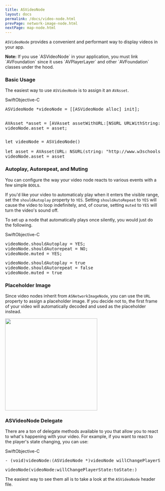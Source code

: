 ```yaml
---
title: ASVideoNode
layout: docs
permalink: /docs/video-node.html
prevPage: network-image-node.html
nextPage: map-node.html
---
```


`ASVideoNode` provides a convenient and performant way to display videos in your app.  

<div class = "note"><strong>Note:</strong> If you use `ASVideoNode` in your application, you must link `AVFoundation` since it uses `AVPlayerLayer` and other `AVFoundation` classes under the hood.</div>

### Basic Usage

The easiest way to use `ASVideoNode` is to assign it an `AVAsset`.

<div class = "highlight-group">
<span class="language-toggle"><a data-lang="swift" class="swiftButton">Swift</a><a data-lang="objective-c" class = "active objcButton">Objective-C</a></span>

<div class = "code">
<pre lang="objc" class="objcCode">
ASVideoNode *videoNode = [[ASVideoNode alloc] init];

AVAsset *asset = [AVAsset assetWithURL:[NSURL URLWithString:@"http://www.w3schools.com/html/mov_bbb.mp4"]];
videoNode.asset = asset;
</pre>

<pre lang="swift" class = "swiftCode hidden">
let videoNode = ASVideoNode()

let asset = AVAsset(URL: NSURL(string: "http://www.w3schools.com/html/mov_bbb.mp4"))
videoNode.asset = asset
</pre>
</div>
</div>

### Autoplay, Autorepeat, and Muting

You can configure the way your video node reacts to various events with a few simple `BOOL`s.

If you'd like your video to automaticaly play when it enters the visible range, set the `shouldAutoplay` property to `YES`.  Setting `shouldAutoRepeat` to `YES` will cause the video to loop indefinitely, and, of course, setting `muted` to `YES` will turn the video's sound off.

To set up a node that automatically plays once silently, you would just do the following.

<div class = "highlight-group">
<span class="language-toggle"><a data-lang="swift" class="swiftButton">Swift</a><a data-lang="objective-c" class = "active objcButton">Objective-C</a></span>

<div class = "code">
<pre lang="objc" class="objcCode">
videoNode.shouldAutoplay = YES;
videoNode.shouldAutorepeat = NO;
videoNode.muted = YES;
</pre>
<pre lang="swift" class = "swiftCode hidden">
videoNode.shouldAutoplay = true
videoNode.shouldAutorepeat = false
videoNode.muted = true
</pre>
</div>
</div>

### Placeholder Image

Since video nodes inherit from `ASNetworkImageNode`, you can use the `URL` property to assign a placeholder image.  If you decide not to, the first frame of your video will automatically decoded and used as the placeholder instead.

<img width = "300" src = "/static/images/video.gif"/>


### ASVideoNode Delegate

There are a ton of delegate methods available to you that allow you to react to what's happening with your video.  For example, if you want to react to the player's state changing, you can use:

<div class = "highlight-group">
<span class="language-toggle"><a data-lang="swift" class="swiftButton">Swift</a><a data-lang="objective-c" class = "active objcButton">Objective-C</a></span>

<div class = "code">
<pre lang="objc" class="objcCode">
- (void)videoNode:(ASVideoNode *)videoNode willChangePlayerState:(ASVideoNodePlayerState)state toState:(ASVideoNodePlayerState)toState;
</pre>
<pre lang="swift" class = "swiftCode hidden">
videoNode(videoNode:willChangePlayerState:toState:)
</pre>
</div>
</div>

The easiest way to see them all is to take a look at the `ASVideoNode` header file.

